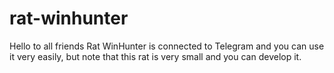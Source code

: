 # rat-winhunter
Hello to all friends  Rat WinHunter is connected to Telegram and you can use it very easily, but note that this rat is very small and you can develop it.
